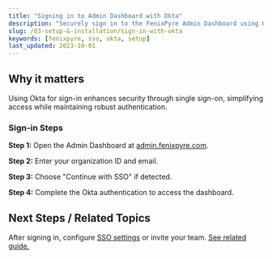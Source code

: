 ```yaml
---
title: "Signing in to Admin Dashboard with Okta"
description: "Securely sign in to the FenixPyre Admin Dashboard using Okta for single sign-on."
slug: /03-setup-&-installation/sign-in-with-okta
keywords: [fenixpyre, sso, okta, setup]
last_updated: 2023-10-01
---
```


## Why it matters
Using Okta for sign-in enhances security through single sign-on, simplifying access while maintaining robust authentication.

### Sign-in Steps
**Step 1:** Open the Admin Dashboard at [admin.fenixpyre.com](https://admin.fenixpyre.com).

**Step 2:** Enter your organization ID and email.

**Step 3:** Choose "Continue with SSO" if detected.

<!-- VIDEO: ./media/03-setup-&-installation/okta-sign-in.mp4 | Alt: FenixPyre Okta sign-in demonstration | Duration: 45s -->

**Step 4:** Complete the Okta authentication to access the dashboard.

## Next Steps / Related Topics
After signing in, configure [SSO settings](../03-setup-&-installation/configure-sso.md) or invite your team. [See related guide.](../03-setup-&-installation/invite-team.md)

